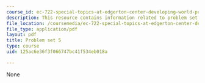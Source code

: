 ```yaml
---
course_id: ec-722-special-topics-at-edgerton-center-developing-world-prosthetics-spring-2010
description: This resource contains information related to problem set 5.
file_location: /coursemedia/ec-722-special-topics-at-edgerton-center-developing-world-prosthetics-spring-2010/125ac6e36f3f066747bc41f534eb018a_MITEC_722S10_pset5.pdf
file_type: application/pdf
layout: pdf
title: Problem set 5
type: course
uid: 125ac6e36f3f066747bc41f534eb018a

---
```

None